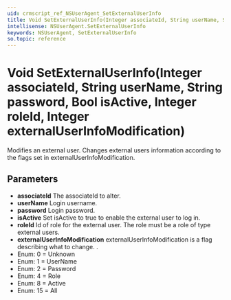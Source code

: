 ```yaml
---
uid: crmscript_ref_NSUserAgent_SetExternalUserInfo
title: Void SetExternalUserInfo(Integer associateId, String userName, String password, Bool isActive, Integer roleId, Integer externalUserInfoModification)
intellisense: NSUserAgent.SetExternalUserInfo
keywords: NSUserAgent, SetExternalUserInfo
so.topic: reference
---
```


# Void SetExternalUserInfo(Integer associateId, String userName, String password, Bool isActive, Integer roleId, Integer externalUserInfoModification)

Modifies an external user. Changes external users information according to the flags set in  externalUserInfoModification.

## Parameters

* **associateId** The associateId to alter.
* **userName** Login username.
* **password** Login password.
* **isActive** Set isActive to true to enable the external user to log in.
* **roleId** Id of role for the external user. The role must be a role of type external users.
* **externalUserInfoModification** externalUserInfoModification is a flag describing what to change. <see cref="SuperOffice.CRM.Services.Util.ExternalUserInfoModification"/>.
* Enum: 0 = Unknown
* Enum: 1 = UserName
* Enum: 2 = Password
* Enum: 4 = Role
* Enum: 8 = Active
* Enum: 15 = All
